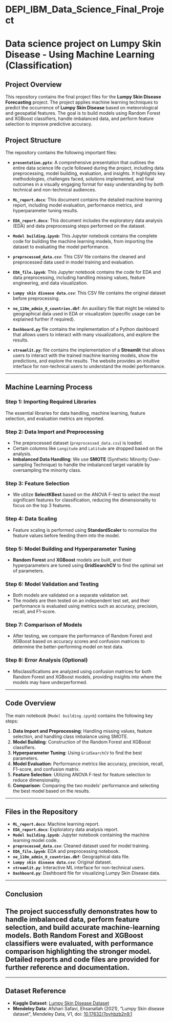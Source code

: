 # DEPI_IBM_Data_Science_Final_Project
# Data science project on Lumpy Skin Disease - Using Machine Learning (Classification)

## Project Overview

  This repository contains the final project files for the **Lumpy Skin Disease Forecasting** project. The project applies machine learning techniques to predict the occurrence of **Lumpy Skin Disease** based on meteorological and geospatial features. The goal is to build models using Random Forest and XGBoost classifiers, handle imbalanced data, and perform feature selection to improve predictive accuracy.

## Project Structure

The repository contains the following important files:

- **`presentation.pptx`**: A comprehensive presentation that outlines the entire data science life cycle followed during the project, including data preprocessing, model building, evaluation, and insights. It highlights key methodologies, challenges faced, solutions implemented, and final outcomes in a visually engaging format for easy understanding by both technical and non-technical audiences.

- **`ML_report.docx`**: This document contains the detailed machine learning report, including model evaluation, performance metrics, and hyperparameter tuning results.
  
- **`EDA_report.docx`**: This document includes the exploratory data analysis (EDA) and data preprocessing steps performed on the dataset.

- **`Model building.ipynb`**: This Jupyter notebook contains the complete code for building the machine learning models, from importing the dataset to evaluating the model performance.

- **`preprocessed_data.csv`**: This CSV file contains the cleaned and preprocessed data used in model training and evaluation.

- **`EDA_file.ipynb`**: This Jupyter notebook contains the code for EDA and data preprocessing, including handling missing values, feature engineering, and data visualization.

- **`Lumpy skin disease data.csv`**: This CSV file contains the original dataset before preprocessing.

- **`ne_110m_admin_0_countries.dbf`**: An auxiliary file that might be related to geographical data used in EDA or visualization (specific usage can be explained further if required).
  
- **`Dashboard.py`** file contains the implementation of a Python dashboard that allows users to interact with many visualizations, and explore the results. 

- **`streamlit.py`**: file contains the implementation of a **Streamlit** that allows users to interact with the trained machine learning models, show the predictions, and explore the results. The website provides an intuitive interface for non-technical users to understand the model performance.

---

## Machine Learning Process

### Step 1: Importing Required Libraries
The essential libraries for data handling, machine learning, feature selection, and evaluation metrics are imported.

### Step 2: Data Import and Preprocessing
- The preprocessed dataset (`preprocessed_data.csv`) is loaded.
- Certain columns like `Longitude` and `Latitude` are dropped based on the analysis.
- **Imbalanced Data Handling**: We use **SMOTE** (Synthetic Minority Over-sampling Technique) to handle the imbalanced target variable by oversampling the minority class.

### Step 3: Feature Selection
- We utilize **SelectKBest** based on the ANOVA F-test to select the most significant features for classification, reducing the dimensionality to focus on the top 3 features.

### Step 4: Data Scaling
- Feature scaling is performed using **StandardScaler** to normalize the feature values before feeding them into the model.

### Step 5: Model Building and Hyperparameter Tuning
- **Random Forest** and **XGBoost** models are built, and their hyperparameters are tuned using **GridSearchCV** to find the optimal set of parameters.

### Step 6: Model Validation and Testing
- Both models are validated on a separate validation set.
- The models are then tested on an independent test set, and their performance is evaluated using metrics such as accuracy, precision, recall, and F1-score.
  
### Step 7: Comparison of Models
- After testing, we compare the performance of Random Forest and XGBoost based on accuracy scores and confusion matrices to determine the better-performing model on test data.

### Step 8: Error Analysis (Optional)
- Misclassifications are analyzed using confusion matrices for both Random Forest and XGBoost models, providing insights into where the models may have underperformed.

---

## Code Overview

The main notebook (`Model building.ipynb`) contains the following key steps:

1. **Data Import and Preprocessing**: Handling missing values, feature selection, and handling class imbalance using SMOTE.
2. **Model Building**: Construction of the Random Forest and XGBoost classifiers.
3. **Hyperparameter Tuning**: Using `GridSearchCV` to find the best parameters.
4. **Model Evaluation**: Performance metrics like accuracy, precision, recall, F1-score, and confusion matrix.
5. **Feature Selection**: Utilizing ANOVA F-test for feature selection to reduce dimensionality.
6. **Comparison**: Comparing the two models' performance and selecting the best model based on the results.

---

## Files in the Repository

- **`ML_report.docx`**: Machine learning report.
- **`EDA_report.docx`**: Exploratory data analysis report.
- **`Model building.ipynb`**: Jupyter notebook containing the machine learning model code.
- **`preprocessed_data.csv`**: Cleaned dataset used for model training.
- **`EDA_file.ipynb`**: EDA and preprocessing notebook.
- **`ne_110m_admin_0_countries.dbf`**: Geographical data file.
- **`Lumpy skin disease data.csv`**: Original dataset.
- **`streamlit.py`**: Interactive ML interface for non-technical users.
- **`Dashboard.py`**: Dashboard file for visualizing Lumpy Skin Disease data.
---

## Conclusion

The project successfully demonstrates how to handle imbalanced data, perform feature selection, and build accurate machine-learning models. Both Random Forest and XGBoost classifiers were evaluated, with performance comparison highlighting the stronger model. Detailed reports and code files are provided for further reference and documentation.
---
---
## Dataset Reference

- **Kaggle Dataset**: [Lumpy Skin Disease Dataset](https://www.kaggle.com/datasets/saurabhshahane/lumpy-skin-disease-dataset/data)
- **Mendeley Data**: Afshari Safavi, Ehsanallah (2021), “Lumpy Skin disease dataset”, Mendeley Data, V1, doi: [10.17632/7pyhbzb2n9.1](https://doi.org/10.17632/7pyhbzb2n9.1)


